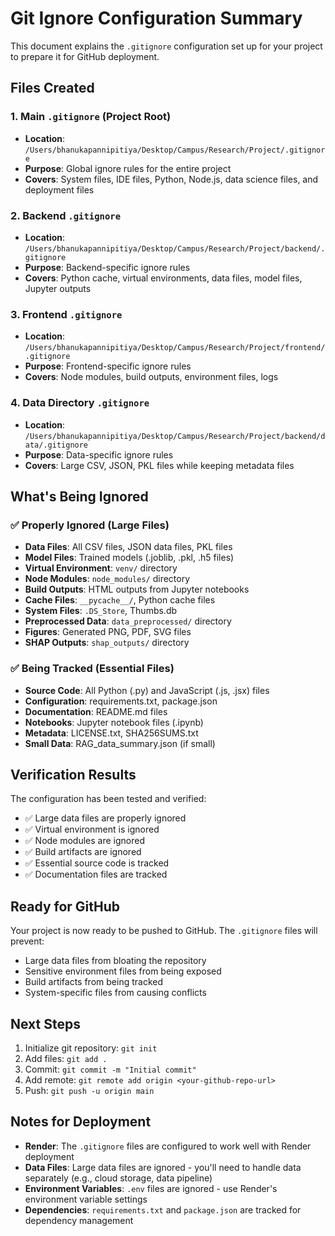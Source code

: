# Git Ignore Configuration Summary

This document explains the `.gitignore` configuration set up for your project to prepare it for GitHub deployment.

## Files Created

### 1. Main `.gitignore` (Project Root)
- **Location**: `/Users/bhanukapannipitiya/Desktop/Campus/Research/Project/.gitignore`
- **Purpose**: Global ignore rules for the entire project
- **Covers**: System files, IDE files, Python, Node.js, data science files, and deployment files

### 2. Backend `.gitignore`
- **Location**: `/Users/bhanukapannipitiya/Desktop/Campus/Research/Project/backend/.gitignore`
- **Purpose**: Backend-specific ignore rules
- **Covers**: Python cache, virtual environments, data files, model files, Jupyter outputs

### 3. Frontend `.gitignore`
- **Location**: `/Users/bhanukapannipitiya/Desktop/Campus/Research/Project/frontend/.gitignore`
- **Purpose**: Frontend-specific ignore rules
- **Covers**: Node modules, build outputs, environment files, logs

### 4. Data Directory `.gitignore`
- **Location**: `/Users/bhanukapannipitiya/Desktop/Campus/Research/Project/backend/data/.gitignore`
- **Purpose**: Data-specific ignore rules
- **Covers**: Large CSV, JSON, PKL files while keeping metadata files

## What's Being Ignored

### ✅ Properly Ignored (Large Files)
- **Data Files**: All CSV files, JSON data files, PKL files
- **Model Files**: Trained models (.joblib, .pkl, .h5 files)
- **Virtual Environment**: `venv/` directory
- **Node Modules**: `node_modules/` directory
- **Build Outputs**: HTML outputs from Jupyter notebooks
- **Cache Files**: `__pycache__/`, Python cache files
- **System Files**: `.DS_Store`, Thumbs.db
- **Preprocessed Data**: `data_preprocessed/` directory
- **Figures**: Generated PNG, PDF, SVG files
- **SHAP Outputs**: `shap_outputs/` directory

### ✅ Being Tracked (Essential Files)
- **Source Code**: All Python (.py) and JavaScript (.js, .jsx) files
- **Configuration**: requirements.txt, package.json
- **Documentation**: README.md files
- **Notebooks**: Jupyter notebook files (.ipynb)
- **Metadata**: LICENSE.txt, SHA256SUMS.txt
- **Small Data**: RAG_data_summary.json (if small)

## Verification Results

The configuration has been tested and verified:
- ✅ Large data files are properly ignored
- ✅ Virtual environment is ignored
- ✅ Node modules are ignored
- ✅ Build artifacts are ignored
- ✅ Essential source code is tracked
- ✅ Documentation files are tracked

## Ready for GitHub

Your project is now ready to be pushed to GitHub. The `.gitignore` files will prevent:
- Large data files from bloating the repository
- Sensitive environment files from being exposed
- Build artifacts from being tracked
- System-specific files from causing conflicts

## Next Steps

1. Initialize git repository: `git init`
2. Add files: `git add .`
3. Commit: `git commit -m "Initial commit"`
4. Add remote: `git remote add origin <your-github-repo-url>`
5. Push: `git push -u origin main`

## Notes for Deployment

- **Render**: The `.gitignore` files are configured to work well with Render deployment
- **Data Files**: Large data files are ignored - you'll need to handle data separately (e.g., cloud storage, data pipeline)
- **Environment Variables**: `.env` files are ignored - use Render's environment variable settings
- **Dependencies**: `requirements.txt` and `package.json` are tracked for dependency management
